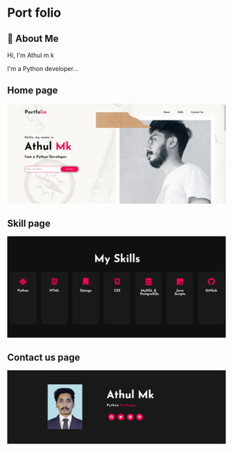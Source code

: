 
# Port folio



## 🚀 About Me
 
Hi, I'm Athul m k

I'm a Python developer...





## Home page

![App Screenshot](https://github.com/athulpython/portfolio/blob/master/screenshots/Screenshot%20.png?raw=true)



## Skill page

![App Screenshot](https://github.com/athulpython/portfolio/blob/master/screenshots/Screenshot%20(90).png?raw=true)


## Contact us page


![App Screenshot](https://github.com/athulpython/portfolio/blob/master/screenshots/Screenshot%20(91).png?raw=true)
